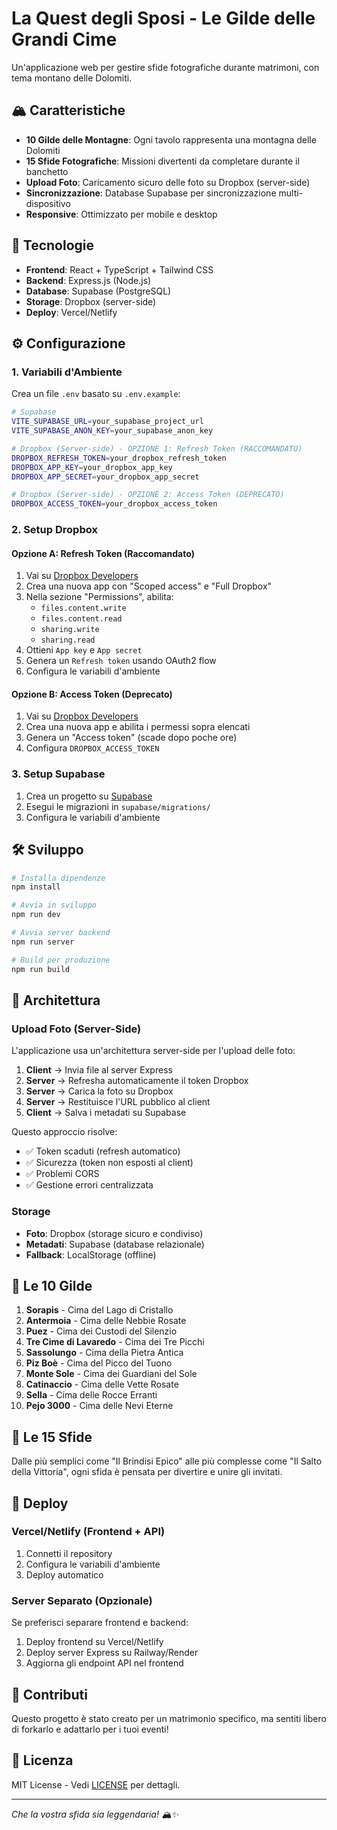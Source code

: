 # La Quest degli Sposi - Le Gilde delle Grandi Cime

Un'applicazione web per gestire sfide fotografiche durante matrimoni, con tema montano delle Dolomiti.

## 🏔️ Caratteristiche

- **10 Gilde delle Montagne**: Ogni tavolo rappresenta una montagna delle Dolomiti
- **15 Sfide Fotografiche**: Missioni divertenti da completare durante il banchetto
- **Upload Foto**: Caricamento sicuro delle foto su Dropbox (server-side)
- **Sincronizzazione**: Database Supabase per sincronizzazione multi-dispositivo
- **Responsive**: Ottimizzato per mobile e desktop

## 🚀 Tecnologie

- **Frontend**: React + TypeScript + Tailwind CSS
- **Backend**: Express.js (Node.js)
- **Database**: Supabase (PostgreSQL)
- **Storage**: Dropbox (server-side)
- **Deploy**: Vercel/Netlify

## ⚙️ Configurazione

### 1. Variabili d'Ambiente

Crea un file `.env` basato su `.env.example`:

```bash
# Supabase
VITE_SUPABASE_URL=your_supabase_project_url
VITE_SUPABASE_ANON_KEY=your_supabase_anon_key

# Dropbox (Server-side) - OPZIONE 1: Refresh Token (RACCOMANDATO)
DROPBOX_REFRESH_TOKEN=your_dropbox_refresh_token
DROPBOX_APP_KEY=your_dropbox_app_key
DROPBOX_APP_SECRET=your_dropbox_app_secret

# Dropbox (Server-side) - OPZIONE 2: Access Token (DEPRECATO)
DROPBOX_ACCESS_TOKEN=your_dropbox_access_token
```

### 2. Setup Dropbox

#### Opzione A: Refresh Token (Raccomandato)

1. Vai su [Dropbox Developers](https://www.dropbox.com/developers/apps)
2. Crea una nuova app con "Scoped access" e "Full Dropbox"
3. Nella sezione "Permissions", abilita:
   - `files.content.write`
   - `files.content.read`
   - `sharing.write`
   - `sharing.read`
4. Ottieni `App key` e `App secret`
5. Genera un `Refresh token` usando OAuth2 flow
6. Configura le variabili d'ambiente

#### Opzione B: Access Token (Deprecato)

1. Vai su [Dropbox Developers](https://www.dropbox.com/developers/apps)
2. Crea una nuova app e abilita i permessi sopra elencati
3. Genera un "Access token" (scade dopo poche ore)
4. Configura `DROPBOX_ACCESS_TOKEN`

### 3. Setup Supabase

1. Crea un progetto su [Supabase](https://supabase.com)
2. Esegui le migrazioni in `supabase/migrations/`
3. Configura le variabili d'ambiente

## 🛠️ Sviluppo

```bash
# Installa dipendenze
npm install

# Avvia in sviluppo
npm run dev

# Avvia server backend
npm run server

# Build per produzione
npm run build
```

## 📱 Architettura

### Upload Foto (Server-Side)

L'applicazione usa un'architettura server-side per l'upload delle foto:

1. **Client** → Invia file al server Express
2. **Server** → Refresha automaticamente il token Dropbox
3. **Server** → Carica la foto su Dropbox
4. **Server** → Restituisce l'URL pubblico al client
5. **Client** → Salva i metadati su Supabase

Questo approccio risolve:
- ✅ Token scaduti (refresh automatico)
- ✅ Sicurezza (token non esposti al client)
- ✅ Problemi CORS
- ✅ Gestione errori centralizzata

### Storage

- **Foto**: Dropbox (storage sicuro e condiviso)
- **Metadati**: Supabase (database relazionale)
- **Fallback**: LocalStorage (offline)

## 🎯 Le 10 Gilde

1. **Sorapis** - Cima del Lago di Cristallo
2. **Antermoia** - Cima delle Nebbie Rosate
3. **Puez** - Cima dei Custodi del Silenzio
4. **Tre Cime di Lavaredo** - Cima dei Tre Picchi
5. **Sassolungo** - Cima della Pietra Antica
6. **Piz Boè** - Cima del Picco del Tuono
7. **Monte Sole** - Cima dei Guardiani del Sole
8. **Catinaccio** - Cima delle Vette Rosate
9. **Sella** - Cima delle Rocce Erranti
10. **Pejo 3000** - Cima delle Nevi Eterne

## 📸 Le 15 Sfide

Dalle più semplici come "Il Brindisi Epico" alle più complesse come "Il Salto della Vittoria", ogni sfida è pensata per divertire e unire gli invitati.

## 🚀 Deploy

### Vercel/Netlify (Frontend + API)

1. Connetti il repository
2. Configura le variabili d'ambiente
3. Deploy automatico

### Server Separato (Opzionale)

Se preferisci separare frontend e backend:

1. Deploy frontend su Vercel/Netlify
2. Deploy server Express su Railway/Render
3. Aggiorna gli endpoint API nel frontend

## 🤝 Contributi

Questo progetto è stato creato per un matrimonio specifico, ma sentiti libero di forkarlo e adattarlo per i tuoi eventi!

## 📄 Licenza

MIT License - Vedi [LICENSE](LICENSE) per dettagli.

---

*Che la vostra sfida sia leggendaria! 🏔️✨*